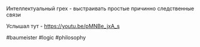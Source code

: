 Интеллектуальный грех - выстраивать простые причинно следственные связи

Услышал тут - https://youtu.be/pMNBe_jxA_s

#baumeister #logic #philosophy